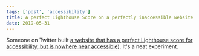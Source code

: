 ```yaml
---
tags: ['post', 'accessibility']
title: A perfect Lighthouse Score on a perfectly inaccessible website
date: 2019-05-31
---
```


Someone on Twitter built [a website that has a perfect Lighthouse score for accessibility, but is nowhere near accessible](https://www.matuzo.at/blog/building-the-most-inaccessible-site-possible-with-a-perfect-lighthouse-score/)). It's a neat experiment.
